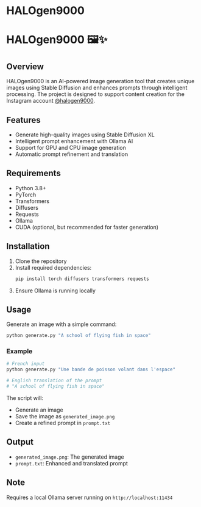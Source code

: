 # HALOgen9000
# HALOgen9000 🖼️✨

## Overview

HALOgen9000 is an AI-powered image generation tool that creates unique images using Stable Diffusion and enhances prompts through intelligent processing. The project is designed to support content creation for the Instagram account [@halogen9000](https://www.instagram.com/halogen9000/).

## Features

- Generate high-quality images using Stable Diffusion XL
- Intelligent prompt enhancement with Ollama AI
- Support for GPU and CPU image generation
- Automatic prompt refinement and translation

## Requirements

- Python 3.8+
- PyTorch
- Transformers
- Diffusers
- Requests
- Ollama
- CUDA (optional, but recommended for faster generation)

## Installation

1. Clone the repository
2. Install required dependencies:
   ```bash
   pip install torch diffusers transformers requests
   ```
3. Ensure Ollama is running locally

## Usage

Generate an image with a simple command:

```bash
python generate.py "A school of flying fish in space"
```

### Example

```bash
# French input
python generate.py "Une bande de poisson volant dans l'espace"

# English translation of the prompt
# "A school of flying fish in space"
```

The script will:
- Generate an image
- Save the image as `generated_image.png`
- Create a refined prompt in `prompt.txt`

## Output

- `generated_image.png`: The generated image
- `prompt.txt`: Enhanced and translated prompt

## Note

Requires a local Ollama server running on `http://localhost:11434`


